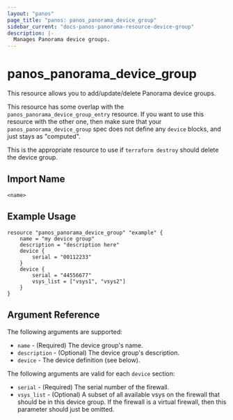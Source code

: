 ```yaml
---
layout: "panos"
page_title: "panos: panos_panorama_device_group"
sidebar_current: "docs-panos-panorama-resource-device-group"
description: |-
  Manages Panorama device groups.
---
```


# panos_panorama_device_group

This resource allows you to add/update/delete Panorama device groups.

This resource has some overlap with the `panos_panorama_device_group_entry`
resource.  If you want to use this resource with the other one, then make
sure that your `panos_panorama_device_group` spec does not define any
`device` blocks, and just stays as "computed".

This is the appropriate resource to use if `terraform destroy` should delete
the device group.


## Import Name

```
<name>
```


## Example Usage

```hcl
resource "panos_panorama_device_group" "example" {
    name = "my device group"
    description = "description here"
    device {
        serial = "00112233"
    }
    device {
        serial = "44556677"
        vsys_list = ["vsys1", "vsys2"]
    }
}
```

## Argument Reference

The following arguments are supported:

* `name` - (Required) The device group's name.
* `description` - (Optional) The device group's description.
* `device` - The device definition (see below).

The following arguments are valid for each `device` section:

* `serial` - (Required) The serial number of the firewall.
* `vsys_list` - (Optional) A subset of all available vsys on the firewall
  that should be in this device group.  If the firewall is a virtual firewall,
  then this parameter should just be omitted.
